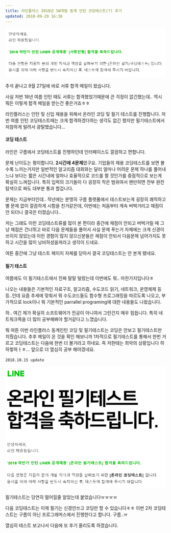 ```yaml
---
title: 라인플러스 2018년 SW개발 동계 인턴 코딩테스트(?) 후기
updated: 2018-09-29 16:38
---
```


![img_01](https://raw.githubusercontent.com/jeageon/jeageon.github.io/master/_images/img_01.PNG)

추석 끝나고 9월 27일에 바로 서류 합격 메일이 왔습니다.

사실 저번 18년 여름 인턴 때도 서류는 합격했었기때문에 큰 걱정이 없긴했는데.. 역시 뭐든 이렇게 합격 메일을 받는건 좋은거죠ㅎㅎ

라인플러스는 인턴 및 신입 채용을 위해서 온라인 코딩 및 필기 테스트를 진행합니다. 저번 여름 인턴 코딩테스트때는 크게 합격하겠다하는 생각도 없긴 했지만 필기테스트에서 처참하게 털려서 광탈했습니다...

<div class="divider"></div>

#### 코딩 테스트

라인은 구름에서 코딩테스트를 진행하던데 인터페이스도 깔끔하고 편합니다.

문제 난이도는 평이합니다.  **2시간에 4문제**였구요. 기업들의 채용 코딩테스트를 보면 볼 수록 느끼는거지만 일반적인 알고리즘 대회와는 달리 얼마나 어려운 문제 하나를 풀어내느냐 보다는 짧은 시간내에 얼마나 효율적으로 코드를 짤 것인가를 중점적으로 보는게 확실히 느껴집니다. 특히 입력의 크기들이 다 굉장히 작은 범위여서 왠만하면 전부 완전탐색으로 짜도 대부분 통과 할겁니다.

문제는 지금부터인데.. 작년에는 분명히 구름 플랫폼에서 테스트보는게 굉장히 쾌적하고 별 문제 없이 깔끔하게 시험을 친거같은데, 이번에는 처음부터 계속 버벅거리고 채점이 안 되더니 결국은 터졌습니다.. 

저는 그래도 이런 코딩테스트류를 많이 본 편이라 중간에 채점이 안되고 버벅거릴 때 그냥 채점은 건너뛰고 바로 다음 문제들을 풀어서 사실 문제 푸는거 자체에는 크게 신경이 쓰이지 않았는데 이런 경험이 많지 않으신분들은 채점이 안되서 다음문제 넘어가지도 못하고 시간을 많이 낭비하셨을꺼라고 생각이 드네요.

여튼 중간에 그냥 테스트 페이지 자체를 닫아서 결국 코딩테스트는 안 본게 됐네요.



#### 필기 테스트

여름에도 이 필기테스트에서 진짜 탈탈 털렸는데 이번에도 뭐.. 마찬가지입니다ㅎ

나오는 내용들은 기본적인 자료구조, 알고리즘, 수도코드 읽기, 네트워크, 운영체제 등등..인데 요즘 추세에 맞춰서 뭐 수도코드들도 함수형 프로그래밍을 따르도록 나오고, 부가적으로 lock이나 뭐 기본적인 parrallel programing에 대한 내용들도 나왔습니다. 

하.. 여긴 제가 확실히 소프트웨어가 전공이 아니여서 그런건지 매우 힘듭니다. 특히 네트워크쪽을 더 많이 공부해봐야 할거같다고 느꼈습니다.

<div class="divider"></div>

뭐 여튼 이번 라인플러스 동계인턴 코딩 및 필기테스트는 코딩은 안보고 필기테스트만 치뤘습니다. 추후 메일이 온 것을 확인 해보니까 1차적으로 필기테스트를 통해서 한번 거르고 코딩테스트는 다음에 한번 더 볼거라고 하네요. 즉 저한테는 최악의 상황입니다 하하핳하ㅏㅎ... 앞으로 더 열심히 공부 해야겠네요.

<div class="divider"></div>

`2018.10.15 update`

![img_02](https://raw.githubusercontent.com/jeageon/jeageon.github.io/master/_images/img_02.PNG)

필기테스트는 당연히 떨어질줄 알았는데 붙었습니다ㅠㅠㅠㅠ

다음 코딩테스트는 이제 필기는 신경안쓰고 코딩만 할 수 있습니다ㅎㅎ 이번 2차 코딩테스트는 구름이 아닌 프로그래머스에서 진행한다고 합니다. 구름..ㅠ

열심히 테스트 보고나서 다음에 또 후기 올리도록 하겠습니다.